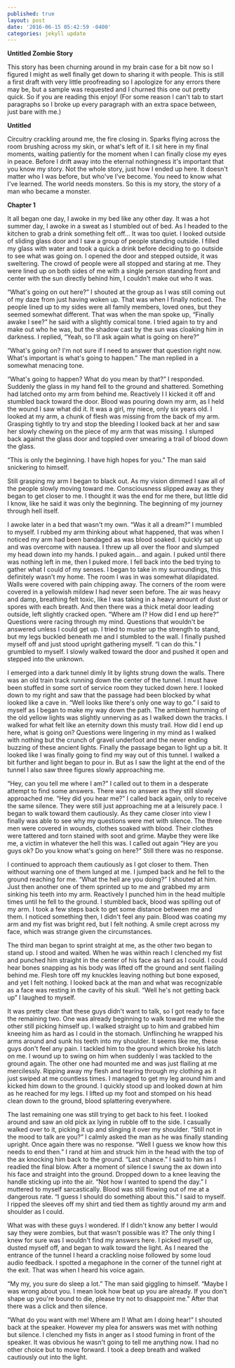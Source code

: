 ```yaml
---
published: true
layout: post
date: '2016-06-15 05:42:59 -0400'
categories: jekyll update
---
```

**Untitled Zombie Story**

This story has been churning around in my brain case for a bit now so I figured I might as well finally get down to sharing it with people. This is still a first draft with very little proofreading so I apologize for any errors there may be, but a sample was requested and I churned this one out pretty quick. So if you are reading this enjoy! (For some reason I can't tab to start paragraphs so I broke up every paragraph with an extra space between, just bare with me.)

**Untitled**

Circuitry crackling around me, the fire closing in. Sparks flying across the room brushing across my skin, or what's left of it. I sit here in my final moments, waiting patiently for the moment when I can finally close my eyes in peace. Before I drift away into the eternal nothingness it's important that you know my story. Not the whole story, just how I ended up here. It doesn't matter who I was before, but who've I’ve become. You need to know what I've learned. The world needs monsters. So this is my story, the story of a man who became a monster.
    
**Chapter 1**

It all began one day, I awoke in my bed like any other day. It was a hot summer day, I awoke in a sweat as I stumbled out of bed. As I headed to the kitchen to grab a drink something felt off… It was too quiet. I looked outside of sliding glass door and I saw a group of people standing outside. I filled my glass with water and took a quick a drink before deciding to go outside to see what was going on. I opened the door and stepped outside, it was sweltering.  The crowd of people were all stopped and staring at me. They were lined up on both sides of me with a single person standing front and center  with the sun directly behind him, I couldn't make out who it was.

“What's going on out here?” I shouted at the group as I was still coming out of my daze from just having woken up. That was when I finally noticed. The people lined up to my sides were all family members, loved ones, but they seemed somewhat different. That was when the man spoke up, “Finally awake I see?” he said with a slightly comical tone. I tried again to try and make out who he was, but the shadow cast by the sun was cloaking him in darkness. I replied, “Yeah, so I'll ask again what is going on here?”
    
“What's going on? I'm not sure if I need to answer that question right now. What's important is what's going to happen.” The man replied in a somewhat menacing tone.
    
“What's going to happen? What do you mean by that?” I responded. Suddenly the glass in my hand fell to the ground and shattered. Something had latched onto my arm from behind me. Reactively I I kicked it off and stumbled back toward the door. Blood was pouring down my arm, as I held the wound I saw what did it. It was a girl, my niece, only six years old. I looked at my arm, a chunk of flesh was missing from the back of my arm. Grasping tightly to try and stop the bleeding I looked back at her and saw her slowly chewing on the piece of my arm that was missing. I slumped back against the glass door and toppled over smearing a trail of blood down the glass.

“This is only the beginning. I have high hopes for you.” The man said snickering to himself.

Still grasping my arm I began to black out. As my vision dimmed I saw all of the people slowly moving toward me. Consciousness slipped away as they began to get closer to me.  I thought it was the end for me there, but little did I know, like he said it was only the beginning. The beginning of my journey through hell itself.

I awoke later in a bed that wasn't my own. “Was it all a dream?” I mumbled to myself. I rubbed my arm thinking about what happened, that was when I noticed my arm had been bandaged as was blood soaked. I quickly sat up and was overcome with nausea. I threw up all over the floor and slumped my head down into my hands. I puked again… and again. I puked until there was nothing left in me, then I puked more. I fell back into the bed trying to gather what I could of my senses. I began to take in my surroundings, this definitely wasn't my home. The room I was in was somewhat dilapidated. Walls were covered with pain chipping away. The corners of the room were covered in a yellowish mildew I had never seen before.  The air was heavy and damp, breathing felt toxic, like I was taking in a heavy amount of dust or spores with each breath. And then there was a thick metal door leading outside, left slightly cracked open. “Where am I? How did I end up here?” Questions were racing through my mind. Questions that wouldn't be answered unless I could get up. I tried to muster up the strength to stand, but my legs buckled beneath me and I stumbled to the wall. I finally pushed myself off and just stood upright gathering myself. “I can do this.” I grumbled to myself. I slowly walked toward the door and pushed it open and stepped into the unknown.

I emerged into a dark tunnel dimly lit by lights strung down the walls. There was an old train track running down the center of the tunnel. I must have been stuffed in some sort of service room they tucked down here. I looked down to my right and saw that the passage had been blocked by what looked like a cave in. “Well looks like there's only one way to go.” I said to myself as I began to make my way down the path. The ambient humming of the old yellow lights was slightly unnerving as as I walked down the tracks. I walked for what felt like an eternity down this musty trail. How did I end up here, what is going on? Questions were lingering in my mind as I walked with nothing but the crunch of gravel underfoot and the never ending buzzing of these ancient lights. Finally the passage began to light up a bit. It looked like I was finally going to find my way out of this tunnel. I walked a bit further and light began to pour in. But as I saw the light at the end of the tunnel I also saw three figures slowly approaching me.

“Hey, can you tell me where I am?” I called out to them in a desperate attempt to find some answers. There was no answer as they still slowly approached me. “Hey did you hear me?” I called back again, only to receive the same silence. They were still just approaching me at a leisurely pace. I began to walk toward them cautiously. As they came closer into view I finally was able to see why my questions were met with silence. The three men were covered in wounds, clothes soaked with blood. Their clothes were tattered and torn stained with soot and grime. Maybe they were like me, a victim in whatever the hell this was. I called out again “Hey are you guys ok? Do you know what's going on here?” Still there was no response.

I continued to approach them cautiously as I got closer to them. Then without warning one of them lunged at me. I jumped back and he fell to the ground reaching for me. “What the hell are you doing?” I shouted at him. Just then another one of them sprinted up to me and grabbed my arm sinking his teeth into my arm. Reactively I punched him in the head multiple times until he fell to the ground. I stumbled back, blood was spilling out of my arm. I took a few steps back to get some distance between me and them. I noticed something then, I didn't feel any pain. Blood was coating my arm and my fist was bright red, but I felt nothing. A smile crept across my face, which was strange given the circumstances.

The third man began to sprint straight at me, as the other two began to stand up. I stood and waited. When he was within reach I clenched my fist and punched him straight in the center of his face as hard as I could. I could hear bones snapping as his body was lifted off the ground and sent flailing behind me. Flesh tore off my knuckles leaving nothing but bone exposed, and yet I felt nothing. I looked back at the man and what was recognizable as a face was resting in the cavity of his skull. “Well he's not getting back up” I laughed to myself.

It was pretty clear that these guys didn't want to talk, so I got ready to face the remaining two. One was already beginning to walk toward me while the other still picking himself up.  I walked straight up to him and grabbed him kneeing him as hard as I could in the stomach. Unflinching he wrapped his arms around and sunk his teeth into my shoulder. It seems like me, these guys don't feel any pain. I tackled him to the ground which broke his latch on me. I wound up to swing on him when suddenly I was tackled to the ground again. The other one had mounted me and was just flailing at me mercilessly. Ripping away my flesh and tearing through my clothing as it just swiped at me countless times. I managed to get my leg around him and kicked him down to the ground. I quickly stood up and looked down at him as he reached for my legs. I lifted up my foot and stomped on his head clean down to the ground, blood splattering everywhere.

The last remaining one was still trying to get back to his feet. I looked around and saw an old pick ax lying in rubble off to the side. I casually walked over to it, picking it up and slinging it over my shoulder. “Still not in the mood to talk are you?” I calmly asked the man as he was finally standing upright. Once again there was no response. “Well I guess we know how this needs to end then.” I rand at him and struck him in the head with the top of the ax knocking him back to the ground. “Last chance.” I said to him as I readied the final blow. After a moment of silence I swung the ax down into his face and straight into the ground. Dropped down to a knee leaving the handle sticking up into the air. “Not how I wanted to spend the day.” I muttered to myself sarcastically. Blood was still flowing out of me at a dangerous rate. “I guess I should do something about this.” I said to myself. I ripped the sleeves off my shirt and tied them as tightly around my arm and shoulder as I could.

What was with these guys I wondered. If I didn't know any better I would say they were zombies, but that wasn't possible was it? The only thing I knew for sure was I wouldn't find my answers here. I picked myself up, dusted myself off, and began to walk toward the light. As I neared the entrance of the tunnel I heard a crackling noise followed by some loud audio feedback. I spotted a megaphone in the corner of the tunnel right at the exit. That was when I heard his voice again.

“My my, you sure do sleep a lot.” The man said giggling to himself. “Maybe I was wrong about you. I mean look how beat up you are already. If you don't shape up you're bound to die, please try not to disappoint me.” After that there was a click and then silence.

“What do you want with me! Where am I! What am I doing hear!” I shouted back at the speaker. However my plea for answers was met with nothing but silence. I clenched my fists in anger as I stood fuming in front of the speaker. It was obvious he wasn't going to tell me anything now. I had no other choice but to move forward. I took a deep breath and walked cautiously out into the light.
